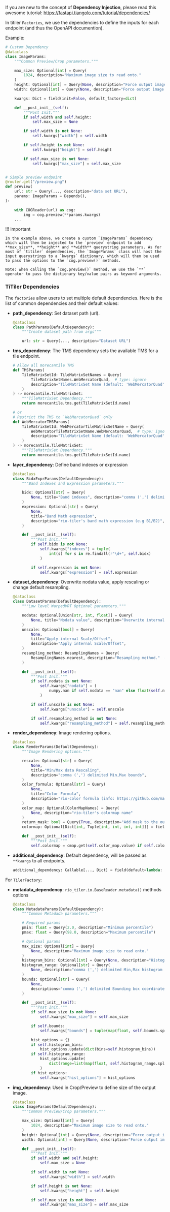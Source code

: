 
If you are new to the concept of **Dependency Injection**, please read this awesome tutorial: https://fastapi.tiangolo.com/tutorial/dependencies/

In titiler `Factories`, we use the dependencies to define the inputs for each endpoint (and thus the OpenAPI documention).

Example:
```python
# Custom Dependency
@dataclass
class ImageParams:
    """Common Preview/Crop parameters."""

    max_size: Optional[int] = Query(
        1024, description="Maximum image size to read onto."
    )
    height: Optional[int] = Query(None, description="Force output image height.")
    width: Optional[int] = Query(None, description="Force output image width.")

    kwargs: Dict = field(init=False, default_factory=dict)

    def __post_init__(self):
        """Post Init."""
        if self.width and self.height:
            self.max_size = None

        if self.width is not None:
            self.kwargs["width"] = self.width

        if self.height is not None:
            self.kwargs["height"] = self.height

        if self.max_size is not None:
            self.kwargs["max_size"] = self.max_size


# Simple preview endpoint
@router.get("/preview.png")
def preview(
    url: str = Query(..., description="data set URL"),
    params: ImageParams = Depends(),
):

    with COGReader(url) as cog:
        img = cog.preview(**params.kwargs)
    ...
```

!!! important

    In the example above, we create a custom `ImageParams` dependency which will then be injected to the `preview` endpoint to add  **max_size**, **height** and **width** querystring parameters. As for most of `titiler` dependencies, the `ImageParams` class will host the input querystrings to a `kwargs` dictionary, which will then be used to pass the options to the `cog.preview()` methods.

    Note: when calling the `cog.preview()` method, we use the `**` operator to pass the dictionary key/value pairs as keyword arguments.


### TiTiler Dependencies

The `factories` allow users to set multiple default dependencies. Here is the list of common dependencies and their default values:

* **path_dependency**: Set dataset path (url).
    ```python
    @dataclass
    class PathParams(DefaultDependency):
        """Create dataset path from args"""

        url: str = Query(..., description="Dataset URL")
    ```

* **tms_dependency**: The TMS dependency sets the available TMS for a tile endpoint.
    ```python
    # Allow all morecantile TMS
    def TMSParams(
        TileMatrixSetId: TileMatrixSetNames = Query(
            TileMatrixSetNames.WebMercatorQuad,  # type: ignore
            description="TileMatrixSet Name (default: 'WebMercatorQuad')",
        )
    ) -> morecantile.TileMatrixSet:
        """TileMatrixSet Dependency."""
        return morecantile.tms.get(TileMatrixSetId.name)

    # or
    # Restrict the TMS to `WebMercatorQuad` only
    def WebMercatorTMSParams(
        TileMatrixSetId: WebMercatorTileMatrixSetName = Query(
            WebMercatorTileMatrixSetName.WebMercatorQuad,  # type: ignore
            description="TileMatrixSet Name (default: 'WebMercatorQuad')",
        )
    ) -> morecantile.TileMatrixSet:
        """TileMatrixSet Dependency."""
        return morecantile.tms.get(TileMatrixSetId.name)
    ```

* **layer_dependency**: Define band indexes or expression
    ```python
    @dataclass
    class BidxExprParams(DefaultDependency):
        """Band Indexes and Expression parameters."""

        bidx: Optional[str] = Query(
            None, title="Band indexes", description="comma (',') delimited band indexes",
        )
        expression: Optional[str] = Query(
            None,
            title="Band Math expression",
            description="rio-tiler's band math expression (e.g B1/B2)",
        )

        def __post_init__(self):
            """Post Init."""
            if self.bidx is not None:
                self.kwargs["indexes"] = tuple(
                    int(s) for s in re.findall(r"\d+", self.bidx)
                )

            if self.expression is not None:
                self.kwargs["expression"] = self.expression
    ```

* **dataset_dependency**: Overwrite nodata value, apply rescaling or change default resampling.
    ```python
    @dataclass
    class DatasetParams(DefaultDependency):
        """Low level WarpedVRT Optional parameters."""

        nodata: Optional[Union[str, int, float]] = Query(
            None, title="Nodata value", description="Overwrite internal Nodata value"
        )
        unscale: Optional[bool] = Query(
            None,
            title="Apply internal Scale/Offset",
            description="Apply internal Scale/Offset",
        )
        resampling_method: ResamplingNames = Query(
            ResamplingNames.nearest, description="Resampling method."  # type: ignore
        )

        def __post_init__(self):
            """Post Init."""
            if self.nodata is not None:
                self.kwargs["nodata"] = (
                    numpy.nan if self.nodata == "nan" else float(self.nodata)
                )

            if self.unscale is not None:
                self.kwargs["unscale"] = self.unscale

            if self.resampling_method is not None:
                self.kwargs["resampling_method"] = self.resampling_method.name
    ```
* **render_dependency**: Image rendering options.
    ```python
    @dataclass
    class RenderParams(DefaultDependency):
        """Image Rendering options."""

        rescale: Optional[str] = Query(
            None,
            title="Min/Max data Rescaling",
            description="comma (',') delimited Min,Max bounds",
        )
        color_formula: Optional[str] = Query(
            None,
            title="Color Formula",
            description="rio-color formula (info: https://github.com/mapbox/rio-color)",
        )
        color_map: Optional[ColorMapNames] = Query(
            None, description="rio-tiler's colormap name"
        )
        return_mask: bool = Query(True, description="Add mask to the output data.")
        colormap: Optional[Dict[int, Tuple[int, int, int, int]]] = field(init=False)

        def __post_init__(self):
            """Post Init."""
            self.colormap = cmap.get(self.color_map.value) if self.color_map else None
    ```

* **additional_dependency**: Default dependency, will be passed as `**kwargs` to all endpoints.

    ```python
    additional_dependency: Callable[..., Dict] = field(default=lambda: dict())
    ```

For `TilerFactory`:

* **metadata_dependency**: `rio_tiler.io.BaseReader.metadata()` methods options
    ```python
    @dataclass
    class MetadataParams(DefaultDependency):
        """Common Metadada parameters."""

        # Required params
        pmin: float = Query(2.0, description="Minimum percentile")
        pmax: float = Query(98.0, description="Maximum percentile")

        # Optional params
        max_size: Optional[int] = Query(
            None, description="Maximum image size to read onto."
        )
        histogram_bins: Optional[int] = Query(None, description="Histogram bins.")
        histogram_range: Optional[str] = Query(
            None, description="comma (',') delimited Min,Max histogram bounds"
        )
        bounds: Optional[str] = Query(
            None,
            descriptions="comma (',') delimited Bounding box coordinates from which to calculate image statistics.",
        )

        def __post_init__(self):
            """Post Init."""
            if self.max_size is not None:
                self.kwargs["max_size"] = self.max_size

            if self.bounds:
                self.kwargs["bounds"] = tuple(map(float, self.bounds.split(",")))

            hist_options = {}
            if self.histogram_bins:
                hist_options.update(dict(bins=self.histogram_bins))
            if self.histogram_range:
                hist_options.update(
                    dict(range=list(map(float, self.histogram_range.split(","))))
                )
            if hist_options:
                self.kwargs["hist_options"] = hist_options

    ```

* **img_dependency**: Used in Crop/Preview to define size of the output image.
    ```python
    @dataclass
    class ImageParams(DefaultDependency):
        """Common Preview/Crop parameters."""

        max_size: Optional[int] = Query(
            1024, description="Maximum image size to read onto."
        )
        height: Optional[int] = Query(None, description="Force output image height.")
        width: Optional[int] = Query(None, description="Force output image width.")

        def __post_init__(self):
            """Post Init."""
            if self.width and self.height:
                self.max_size = None

            if self.width is not None:
                self.kwargs["width"] = self.width

            if self.height is not None:
                self.kwargs["height"] = self.height

            if self.max_size is not None:
                self.kwargs["max_size"] = self.max_size
    ```
